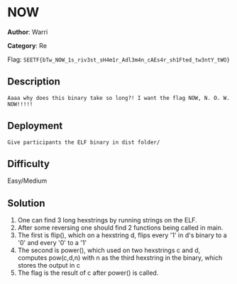 # NOW

**Author**: Warri

**Category**: Re

Flag: `SEETF{bTw_NOW_1s_riv3st_sH4m1r_Adl3m4n_cAEs4r_sh1Fted_tw3ntY_tWO}`

## Description

```
Aaaa why does this binary take so long?! I want the flag NOW, N. O. W. NOW!!!!!
```

## Deployment

```
Give participants the ELF binary in dist folder/
```

## Difficulty

Easy/Medium

## Solution

1. One can find 3 long hexstrings by running strings on the ELF.
2. After some reversing one should find 2 functions being called in main.
3. The first is flip(), which on a hexstring d, flips every '1' in d's binary to a '0' and every '0' to a '1'
4. The second is power(), which used on two hexstrings c and d, computes pow(c,d,n) with n as the third hexstring in the binary, which stores the output in c
5. The flag is the result of c after power() is called.